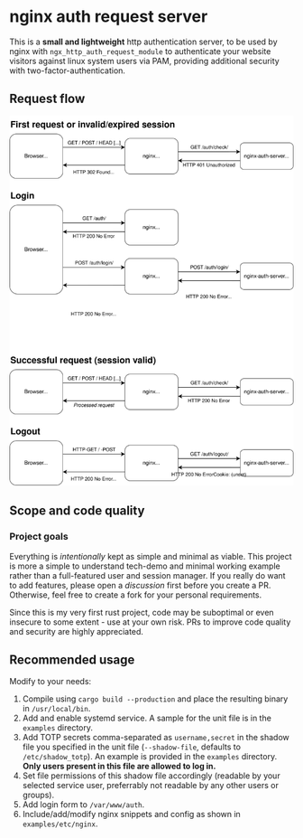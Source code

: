 # nginx auth request server

This is a **small and lightweight** http authentication server, to be used by nginx with `ngx_http_auth_request_module` to authenticate your website visitors against linux system users via PAM, providing additional security with two-factor-authentication.

## Request flow

![Request flow diagram](docs/nginx-auth-request.svg)

## Scope and code quality

### Project goals

Everything is *intentionally* kept as simple and minimal as viable.
This project is more a simple to understand tech-demo and minimal working example rather than a full-featured user and session manager.
If you really do want to add features, please open a *discussion* first before you create a PR.
Otherwise, feel free to create a fork for your personal requirements.

Since this is my very first rust project, code may be suboptimal or even insecure to some extent - use at your own risk.
PRs to improve code quality and security are highly appreciated.

## Recommended usage

Modify to your needs:

1. Compile using `cargo build --production` and place the resulting binary in `/usr/local/bin`.
2. Add and enable systemd service. A sample for the unit file is in the `examples` directory.
3. Add TOTP secrets comma-separated as `username,secret` in the shadow file you specified in the unit file (`--shadow-file`, defaults to `/etc/shadow_totp`).  An example is provided in the `examples` directory. **Only users present in this file are allowed to log in.**
4. Set file permissions of this shadow file accordingly (readable by your selected service user, preferrably not readable by any other users or groups).
5. Add login form to `/var/www/auth`.
6. Include/add/modify nginx snippets and config as shown in `examples/etc/nginx`.

